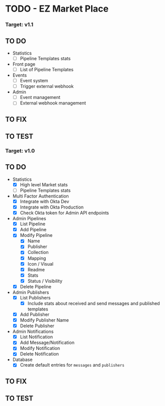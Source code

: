 # TODO - EZ Market Place

### Target: v1.1

## TO DO
- Statistics
  - [ ] Pipeline Templates stats
- Front page
  - [ ] List of Pipeline Templates
- Events
  - [ ] Event system
  - [ ] Trigger external webhook
- Admin
  - [ ] Event management
  - [ ] External webhook management

## TO FIX

## TO TEST

### Target: v1.0

## TO DO
- Statistics
  - [x] High level Market stats
  - [ ] Pipeline Templates stats
- Multi Factor Authentication
  - [x] Integrate with Okta Dev
  - [x] Integrate with Okta Production
  - [x] Check Okta token for Admin API endpoints
- Admin Pipelines
  - [x] List Pipeline
  - [x] Add Pipeline
  - [x] Modify Pipeline
    - [x] Name
    - [x] Publisher
    - [x] Collection
    - [x] Mapping
    - [x] Icon / Visual
    - [x] Readme
    - [x] Stats
    - [x] Status / Visibility
  - [x] Delete Pipeline
- Admin Publishers
  - [x] List Publishers
    - [x] Include stats about received and send messages and published templates
  - [x] Add Publisher
  - [x] Modify Publisher Name
  - [x] Delete Publisher
- Admin Notifications
  - [x] List Notification
  - [x] Add Message/Notification
  - [x] Modify Notification
  - [x] Delete Notification
- Database
  - [x] Create default entries for `messages` and `publishers`

## TO FIX

## TO TEST

